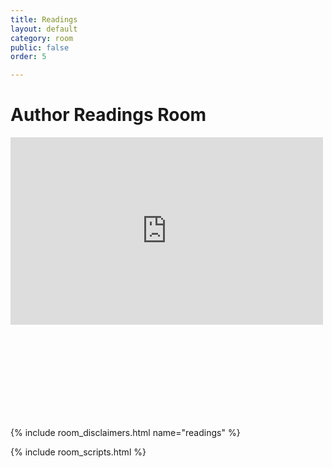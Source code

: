 ```yaml
---
title: Readings
layout: default
category: room
public: false
order: 5

---
```

# Author Readings Room

<iframe src="https://player.twitch.tv/?channel=columbus2020nasfic&parent=columbus2020nasfic.org" height="300" width="500" frameborder="0" scrolling="no" allowfullscreen="true" class="nasfic-video"> </iframe>

<iframe frameborder="0" class="nasfic-chat">
</iframe>

{% include room_disclaimers.html name="readings" %}

<script src="https://unpkg.com/dayjs@1.8.21/dayjs.min.js"></script>
<script>
const even = "743859917340803102";
const odd = "743859953445372021";
</script>
{% include room_scripts.html %}
